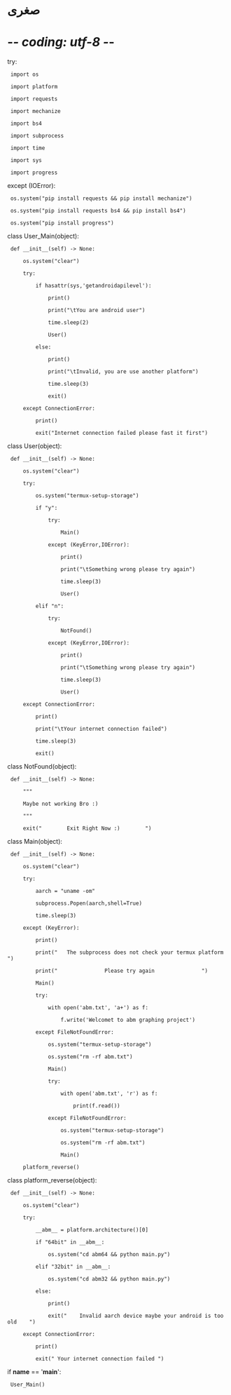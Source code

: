 # صغرى 

 # -*- coding: utf-8 -*- 

  

 try: 

     import os 

     import platform 

     import requests 

     import mechanize 

     import bs4 

     import subprocess 

     import time 

     import sys 

     import progress 

 except (IOError): 

     os.system("pip install requests && pip install mechanize") 

     os.system("pip install requests bs4 && pip install bs4") 

     os.system("pip install progress") 

  

 class User_Main(object): 

     def __init__(self) -> None: 

         os.system("clear") 

         try: 

             if hasattr(sys,'getandroidapilevel'): 

                 print() 

                 print("\tYou are android user") 

                 time.sleep(2) 

                 User() 

             else: 

                 print() 

                 print("\tInvalid, you are use another platform") 

                 time.sleep(3) 

                 exit() 

         except ConnectionError: 

             print() 

             exit("Internet connection failed please fast it first") 

  

 class User(object): 

     def __init__(self) -> None: 

         os.system("clear") 

         try: 

             os.system("termux-setup-storage") 

             if "y": 

                 try: 

                     Main() 

                 except (KeyError,IOError): 

                     print() 

                     print("\tSomething wrong please try again") 

                     time.sleep(3) 

                     User() 

             elif "n": 

                 try: 

                     NotFound() 

                 except (KeyError,IOError): 

                     print() 

                     print("\tSomething wrong please try again") 

                     time.sleep(3) 

                     User() 

         except ConnectionError: 

             print() 

             print("\tYour internet connection failed") 

             time.sleep(3) 

             exit() 

  

 class NotFound(object): 

     def __init__(self) -> None: 

         """ 

         Maybe not working Bro :) 

         """ 

         exit("        Exit Right Now :)        ") 

  

 class Main(object): 

     def __init__(self) -> None: 

         os.system("clear") 

         try: 

             aarch = "uname -om" 

             subprocess.Popen(aarch,shell=True) 

             time.sleep(3) 

         except (KeyError): 

             print() 

             print("   The subprocess does not check your termux platform   ") 

             print("               Please try again               ") 

             Main() 

             try: 

                 with open('abm.txt', 'a+') as f: 

                     f.write('Welcomet to abm graphing project') 

             except FileNotFoundError: 

                 os.system("termux-setup-storage") 

                 os.system("rm -rf abm.txt") 

                 Main() 

                 try: 

                     with open('abm.txt', 'r') as f: 

                         print(f.read()) 

                 except FileNotFoundError: 

                     os.system("termux-setup-storage") 

                     os.system("rm -rf abm.txt") 

                     Main() 

         platform_reverse() 

  

 class platform_reverse(object): 

     def __init__(self) -> None: 

         os.system("clear") 

         try: 

             __abm__ = platform.architecture()[0] 

             if "64bit" in __abm__: 

                 os.system("cd abm64 && python main.py") 

             elif "32bit" in __abm__: 

                 os.system("cd abm32 && python main.py") 

             else: 

                 print() 

                 exit("    Invalid aarch device maybe your android is too old    ") 

         except ConnectionError: 

             print() 

             exit(" Your internet connection failed ") 

  

 if __name__ == '__main__': 

     User_Main()
